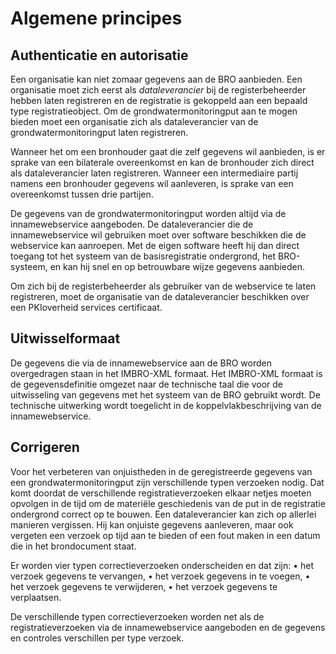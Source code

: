 # Algemene principes

## Authenticatie en autorisatie
Een organisatie kan niet zomaar gegevens aan de BRO aanbieden. Een organisatie moet zich eerst als _dataleverancier_ bij de registerbeheerder hebben laten registreren en de registratie is gekoppeld aan een bepaald type registratieobject. Om de grondwatermonitoringput aan te mogen bieden moet een organisatie zich als dataleverancier van de grondwatermonitoringput laten registreren.

Wanneer het om een bronhouder gaat die zelf gegevens wil aanbieden, is er sprake van een bilaterale overeenkomst en kan de bronhouder zich direct als dataleverancier laten registreren. Wanneer een intermediaire partij namens een bronhouder gegevens wil aanleveren, is sprake van een overeenkomst tussen drie partijen.

De gegevens van de grondwatermonitoringput worden altijd via de innamewebservice aangeboden. De dataleverancier die de innamewebservice wil gebruiken moet over software beschikken die de webservice kan aanroepen. Met de eigen software heeft hij dan direct toegang tot het systeem van de basisregistratie ondergrond, het BRO-systeem, en kan hij snel en op betrouwbare wijze gegevens aanbieden.

Om zich bij de registerbeheerder als gebruiker van de webservice te laten registreren, moet de organisatie van de dataleverancier beschikken over een PKIoverheid services certificaat.

## Uitwisselformaat
De gegevens die via de innamewebservice aan de BRO worden overgedragen staan in het IMBRO-XML formaat. Het IMBRO-XML formaat is de gegevensdefinitie omgezet naar de technische taal die voor de uitwisseling van gegevens met het systeem van de BRO gebruikt wordt. De technische uitwerking wordt toegelicht in de koppelvlakbeschrijving van de innamewebservice.

## Corrigeren
Voor het verbeteren van onjuistheden in de geregistreerde gegevens van een grondwatermonitoringput zijn verschillende typen verzoeken nodig. Dat komt doordat de verschillende registratieverzoeken elkaar netjes moeten opvolgen in de tijd om de materiële geschiedenis van de put in de registratie ondergrond correct op te bouwen. Een dataleverancier kan zich op allerlei manieren vergissen. Hij kan onjuiste gegevens aanleveren, maar ook vergeten een verzoek op tijd aan te bieden of een fout maken in een datum die in het brondocument staat. 

Er worden vier typen correctieverzoeken onderscheiden en dat zijn:
•	het verzoek gegevens te vervangen,
•	het verzoek gegevens in te voegen,
•	het verzoek gegevens te verwijderen, 
•	het verzoek gegevens te verplaatsen. 

De verschillende typen correctieverzoeken worden net als de registratieverzoeken via de innamewebservice aangeboden en de gegevens en controles verschillen per type verzoek. 

